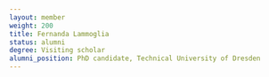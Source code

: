 ```yaml
---
layout: member
weight: 200
title: Fernanda Lammoglia
status: alumni
degree: Visiting scholar
alumni_position: PhD candidate, Technical University of Dresden
---
```



